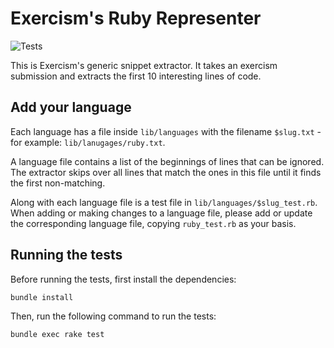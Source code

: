 # Exercism's Ruby Representer

![Tests](https://github.com/exercism/generic-snippet-extractor/workflows/Tests/badge.svg)

This is Exercism's generic snippet extractor. 
It takes an exercism submission and extracts the first 10 interesting lines of code.

## Add your language

Each language has a file inside `lib/languages` with the filename `$slug.txt` - for example: `lib/lanugages/ruby.txt`.

A language file contains a list of the beginnings of lines that can be ignored.
The extractor skips over all lines that match the ones in this file until it finds the first non-matching.

Along with each language file is a test file in `lib/languages/$slug_test.rb`. 
When adding or making changes to a language file, please add or update the corresponding language file, copying `ruby_test.rb` as your basis.

## Running the tests

Before running the tests, first install the dependencies:

```bash
bundle install
```

Then, run the following command to run the tests:

```bash
bundle exec rake test
```
